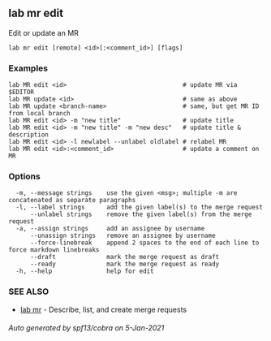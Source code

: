 ## lab mr edit

Edit or update an MR

```
lab mr edit [remote] <id>[:<comment_id>] [flags]
```

### Examples

```
lab MR edit <id>                                # update MR via $EDITOR
lab MR update <id>                              # same as above
lab MR update <branch-name>                     # same, but get MR ID from local branch
lab MR edit <id> -m "new title"                 # update title
lab MR edit <id> -m "new title" -m "new desc"   # update title & description
lab MR edit <id> -l newlabel --unlabel oldlabel # relabel MR
lab MR edit <id>:<comment_id>                   # update a comment on MR
```

### Options

```
  -m, --message strings    use the given <msg>; multiple -m are concatenated as separate paragraphs
  -l, --label strings      add the given label(s) to the merge request
      --unlabel strings    remove the given label(s) from the merge request
  -a, --assign strings     add an assignee by username
      --unassign strings   remove an assignee by username
      --force-linebreak    append 2 spaces to the end of each line to force markdown linebreaks
      --draft              mark the merge request as draft
      --ready              mark the merge request as ready
  -h, --help               help for edit
```

### SEE ALSO

* [lab mr](lab_mr.md)	 - Describe, list, and create merge requests

###### Auto generated by spf13/cobra on 5-Jan-2021
